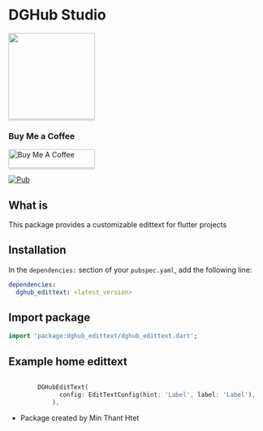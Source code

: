 # DGHub Studio

<a href="https://t.me/dghub_founder" target="_blank"><img src="https://avatars.githubusercontent.com/u/112307287?v=4 | width=100" style="height: 170px !important;width: 170px !important;box-shadow: 0px 3px 2px 0px rgba(190, 190, 190, 0.5) !important;-webkit-box-shadow: 0px 3px 2px 0px rgba(190, 190, 190, 0.5) !important;" ></a>

### Buy Me a Coffee

<a href="https://www.paypal.me/dghubfounder" target="_blank"><img src="https://www.buymeacoffee.com/assets/img/custom_images/orange_img.png" alt="Buy Me A Coffee" style="height: 37px !important;width: 170px !important;box-shadow: 0px 3px 2px 0px rgba(190, 190, 190, 0.5) !important;-webkit-box-shadow: 0px 3px 2px 0px rgba(190, 190, 190, 0.5) !important;" ></a>

[![Pub](https://img.shields.io/pub/v/font_awesome_flutter.svg)](https://pub.dartlang.org/packages/dghub_edittext)

## What is

This package provides a customizable edittext for flutter projects

## Installation

In the `dependencies:` section of your `pubspec.yaml`, add the following line:

```yaml
dependencies:
  dghub_edittext: <latest_version>
```

## Import package

```dart
import 'package:dghub_edittext/dghub_edittext.dart';
```

## Example home edittext

```dart

        DGHubEditText(
              config: EditTextConfig(hint: 'Label', label: 'Label'),
            ),

```

- Package created by Min Thant Htet
